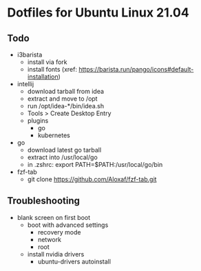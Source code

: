 # Dotfiles for Ubuntu Linux 21.04

## Todo

* i3barista
    * install via fork
    * install fonts (xref: https://barista.run/pango/icons#default-installation)
* intellij
    * download tarball from idea
    * extract and move to /opt
    * run /opt/idea-*/bin/idea.sh
    * Tools > Create Desktop Entry
    * plugins
        * go
        * kubernetes
* go
    * download latest go tarball
    * extract into /usr/local/go
    * in .zshrc: export PATH=$PATH:/usr/local/go/bin
* fzf-tab
    * git clone https://github.com/Aloxaf/fzf-tab.git

## Troubleshooting

* blank screen on first boot
    * boot with advanced settings
        * recovery mode
        * network
        * root
    * install nvidia drivers
        * ubuntu-drivers autoinstall
